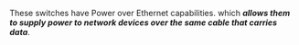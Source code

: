 These switches have Power over Ethernet capabilities.
which ***allows them to supply power to network devices over the same cable that carries data***.